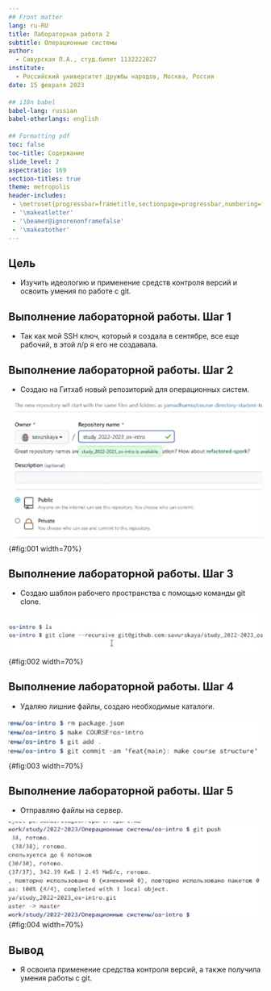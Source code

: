 ```yaml
---
## Front matter
lang: ru-RU
title: Лабораторная работа 2
subtitle: Операционные системы
author:
  - Савурская П.А., студ.билет 1132222827
institute:
  - Российский университет дружбы народов, Москва, Россия
date: 15 февраля 2023

## i18n babel
babel-lang: russian
babel-otherlangs: english

## Formatting pdf
toc: false
toc-title: Содержание
slide_level: 2
aspectratio: 169
section-titles: true
theme: metropolis
header-includes:
 - \metroset{progressbar=frametitle,sectionpage=progressbar,numbering=fraction}
 - '\makeatletter'
 - '\beamer@ignorenonframefalse'
 - '\makeatother'
---
```


## Цель

- Изучить идеологию и применение средств контроля версий и освоить умения по работе с git.

## Выполнение лабораторной работы. Шаг 1

- Так как мой SSH ключ, который я создала в сентябре, все еще рабочий, в этой л/р я его не создавала.

## Выполнение лабораторной работы. Шаг 2

- Создаю на Гитхаб новый репозиторий для операционных систем.

![новый репозиторий](image/1.png){#fig:001 width=70%}

## Выполнение лабораторной работы. Шаг 3

- Создаю шаблон рабочего пространства с помощью команды git clone.

![команда git clone](image/2.png){#fig:002 width=70%}

## Выполнение лабораторной работы. Шаг 4

- Удаляю лишние файлы, создаю необходимые каталоги.

![необходимые команды](image/3.png){#fig:003 width=70%}

## Выполнение лабораторной работы. Шаг 5

- Отправляю файлы на сервер.

![команда git push](image/4.png){#fig:004 width=70%}

## Вывод

- Я освоила применение средства контроля версий, а также получила умения работы с git.
